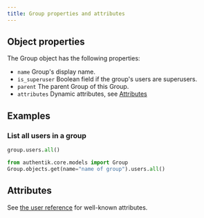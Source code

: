 ```yaml
---
title: Group properties and attributes
---
```


## Object properties

The Group object has the following properties:

- `name` Group's display name.
- `is_superuser` Boolean field if the group's users are superusers.
- `parent` The parent Group of this Group.
- `attributes` Dynamic attributes, see [Attributes](#attributes)

## Examples

### List all users in a group

```python
group.users.all()
```

```python
from authentik.core.models import Group
Group.objects.get(name="name of group").users.all()
```

## Attributes

See [the user reference](../user/user_ref.mdx#attributes) for well-known attributes.

